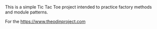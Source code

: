 This is a simple Tic Tac Toe project intended to practice factory methods and module patterns.

For the https://www.theodinproject.com
